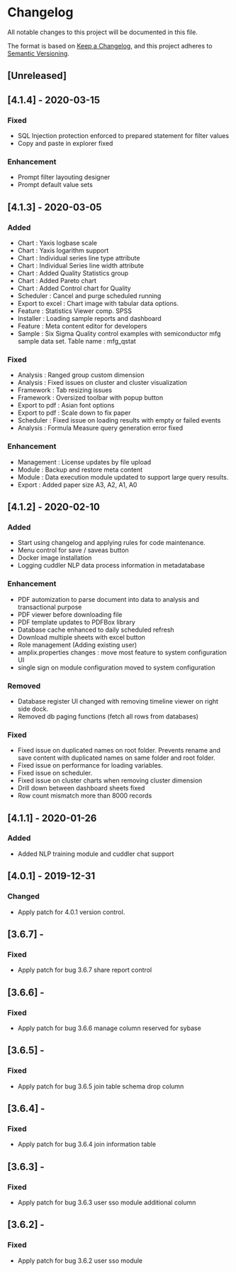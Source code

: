 # Changelog
All notable changes to this project will be documented in this file.

The format is based on [Keep a Changelog](https://keepachangelog.com/en/1.0.0/),
and this project adheres to [Semantic Versioning](https://semver.org/spec/v2.0.0.html).

## [Unreleased]

## [4.1.4] - 2020-03-15
### Fixed
- SQL Injection protection enforced to prepared statement for filter values
- Copy and paste in explorer fixed

### Enhancement
- Prompt filter layouting designer
- Prompt default value sets

## [4.1.3] - 2020-03-05
### Added
- Chart : Yaxis logbase scale
- Chart : Yaxis logarithm support
- Chart : Individual series line type attribute
- Chart : Individual Series line width attribute
- Chart : Added Quality Statistics group
- Chart : Added Pareto chart
- Chart : Added Control chart for Quality
- Scheduler : Cancel and purge scheduled running
- Export to excel : Chart image with tabular data options.
- Feature : Statistics Viewer comp. SPSS
- Installer : Loading sample reports and dashboard
- Feature : Meta content editor for developers
- Sample : Six Sigma Quality control examples with semiconductor mfg sample data set. Table name : mfg_qstat

### Fixed
- Analysis : Ranged group custom dimension
- Analysis : Fixed issues on cluster and cluster visualization
- Framework : Tab resizing issues
- Framework : Oversized toolbar with popup button
- Export to pdf : Asian font options
- Export to pdf : Scale down to fix paper
- Scheduler : Fixed issue on loading results with empty or failed events
- Analysis : Formula Measure query generation error fixed

### Enhancement
- Management : License updates by file upload
- Module : Backup and restore meta content
- Module : Data execution module updated to support large query results.
- Export : Added paper size A3, A2, A1, A0

## [4.1.2] - 2020-02-10
### Added
- Start using changelog and applying rules for code maintenance.
- Menu control for save / saveas button
- Docker image installation
- Logging cuddler NLP data process information in metadatabase

### Enhancement
- PDF automization to parse document into data to analysis and transactional purpose
- PDF viewer before downloading file
- PDF template updates to PDFBox library
- Database cache enhanced to daily scheduled refresh
- Download multiple sheets with excel button
- Role management (Adding existing user)
- amplix.properties changes : move most feature to system configuration UI
- single sign on module configuration moved to system configuration

### Removed
- Database register UI changed with removing timeline viewer on right side dock.
- Removed db paging functions (fetch all rows from databases)

### Fixed
- Fixed issue on duplicated names on root folder. Prevents rename and save content with duplicated names on same folder and root folder.
- Fixed issue on performance for loading variables.
- Fixed issue on scheduler.
- Fixed issue on cluster charts when removing cluster dimension
- Drill down between dashboard sheets fixed
- Row count mismatch more than 8000 records

## [4.1.1] - 2020-01-26
### Added
- Added NLP training module and cuddler chat support

## [4.0.1] - 2019-12-31
### Changed
- Apply patch for 4.0.1 version control.

## [3.6.7] -
### Fixed
- Apply patch for bug 3.6.7 share report control

## [3.6.6] -
### Fixed
- Apply patch for bug 3.6.6 manage column reserved for sybase

## [3.6.5] -
### Fixed
- Apply patch for bug 3.6.5 join table schema drop column

## [3.6.4] -
### Fixed
- Apply patch for bug 3.6.4 join information table

## [3.6.3] - 
### Fixed
- Apply patch for bug 3.6.3 user sso module additional column

## [3.6.2] -
### Fixed
- Apply patch for bug 3.6.2 user sso module